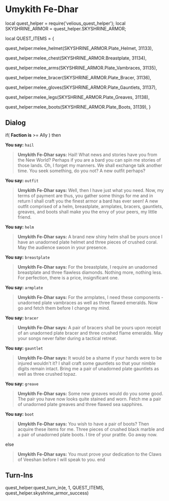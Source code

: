 # Umykith Fe-Dhar


local quest_helper = require('velious_quest_helper');
local SKYSHRINE_ARMOR = quest_helper.SKYSHRINE_ARMOR;

local QUEST_ITEMS = {

quest_helper:melee_helmet(SKYSHRINE_ARMOR.Plate_Helmet, 31133), 

quest_helper:melee_chest(SKYSHRINE_ARMOR.Breastplate, 31134), 

quest_helper:melee_arms(SKYSHRINE_ARMOR.Plate_Vambraces, 31135), 

quest_helper:melee_bracer(SKYSHRINE_ARMOR.Plate_Bracer, 31136), 

quest_helper:melee_gloves(SKYSHRINE_ARMOR.Plate_Gauntlets, 31137), 

quest_helper:melee_legs(SKYSHRINE_ARMOR.Plate_Greaves, 31138), 

quest_helper:melee_boots(SKYSHRINE_ARMOR.Plate_Boots, 31139), 
}



## Dialog

if( **Faction is** >= Ally ) then 


**You say:** `hail`




>**Umykith Fe-Dhar says:** Hail! What news and stories have you from the New World? Perhaps if you are a bard you can spin me stories of those lands. Oh, I forget my manners. We shall exchange talk another time. You seek something, do you not? A new outfit perhaps?


**You say:** `outfit`




>**Umykith Fe-Dhar says:** Well, then I have just what you need. Now, my terms of payment are thus, you gather some things for me and in return I shall craft you the finest armor a bard has ever seen! A new outfit comprised of a helm, breastplate, armplates, bracers, gauntlets, greaves, and boots shall make you the envy of your peers, my little friend.


**You say:** `helm`




>**Umykith Fe-Dhar says:** A brand new shiny helm shall be yours once I have an unadorned plate helmet and three pieces of crushed coral. May the audience swoon in your presence.


**You say:** `breastplate`




>**Umykith Fe-Dhar says:** For the breastplate, I require an unadorned breastplate and three flawless diamonds. Nothing more, nothing less. For perfection, there is a price, insignificant one.


**You say:** `armplate`




>**Umykith Fe-Dhar says:** For the armplates, I need these components - unadorned plate vambraces as well as three flawed emeralds. Now go and fetch them before I change my mind.


**You say:** `bracer`



>**Umykith Fe-Dhar says:** A pair of bracers shall be yours upon receipt of an unadorned plate bracer and three crushed flame emeralds. May your songs never falter during a tactical retreat.


**You say:** `gauntlet`




>**Umykith Fe-Dhar says:** It would be a shame if your hands were to be injured wouldn't it? I shall craft some gauntlets so that your nimble digits remain intact. Bring me a pair of unadorned plate gauntlets as well as three crushed topaz.


**You say:** `greave`




>**Umykith Fe-Dhar says:** Some new greaves would do you some good. The pair you have now looks quite stained and worn. Fetch me a pair of unadorned plate greaves and three flawed sea sapphires.


**You say:** `boot`




>**Umykith Fe-Dhar says:** You wish to have a pair of boots? Then acquire these items for me. Three pieces of crushed black marble and a pair of unadorned plate boots. I tire of your prattle. Go away now.



else 


>**Umykith Fe-Dhar says:** You must prove your dedication to the Claws of Veeshan before I will speak to you.
end



## Turn-Ins

quest_helper:quest_turn_in(e, 1, QUEST_ITEMS, quest_helper.skyshrine_armor_success) 